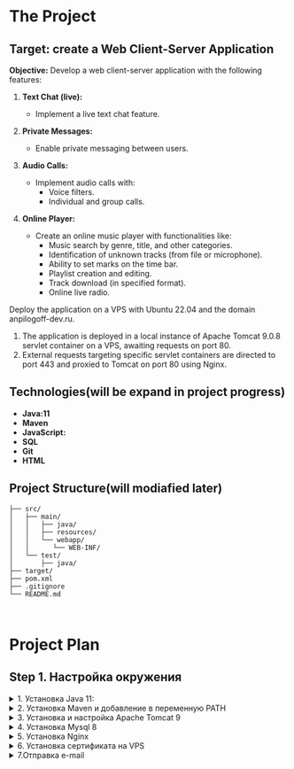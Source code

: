 # The Project



## Target: create a Web Client-Server Application

**Objective:** Develop a web client-server application with the following features:
1. **Text Chat (live):**
    - Implement a live text chat feature.

2. **Private Messages:**
    - Enable private messaging between users.

3. **Audio Calls:**
    - Implement audio calls with:
      - Voice filters.
      - Individual and group calls.

4. **Online Player:**
    - Create an online music player with functionalities like:
      - Music search by genre, title, and other categories.
      - Identification of unknown tracks (from file or microphone).
      - Ability to set marks on the time bar.
      - Playlist creation and editing.
      - Track download (in specified format).
      - Online live radio.

Deploy the application on a VPS with Ubuntu 22.04 and the domain anpilogoff-dev.ru.

1. The application is deployed in a local instance of Apache Tomcat 9.0.8 servlet container on a VPS, awaiting requests on port 80.
2. External requests targeting specific servlet containers are directed to port 443 and proxied to Tomcat on port 80 using Nginx.


## Technologies(will be expand in project progress)

- **Java:11**
- **Maven**
- **JavaScript:**
- **SQL**
- **Git**
- **HTML**





## Project Structure(will modiаfied later)

```plaintext
├── src/                           
│   ├── main/                      
│   │   ├── java/                  
│   │   ├── resources/             
│   │   └── webapp/                
│   │      └── WEB-INF/
│   └── test/                      
│       ├── java/                  
├── target/                        
├── pom.xml                        
├── .gitignore                     
└── README.md



```

# Project Plan

<h2> Step 1. Настройка окружения </h2>  


<details>  
  
  <summary>1. Установка Java 11:</summary>  
  

   
   ```bash
      sudo apt update  
      sudo apt install openjdk-11-jdk
  ```
-  открываем файл `~/.bashrc`
-  Добавлем в конец:  
    ```bash
    export JAVA_HOME=/usr/lib/jvm/java-11-openjdk-amd64
    export PATH=$PATH:$JAVA_HOME/bin
    ```
- сохраняем изменения и закрываем файл.
- чтобы обновить переменную PATH без перезагрузки системы выполняем команду:

  ```bash
  source ~/.bashrc
  ```
- проверяем всё ли прошло успешно командой:
  ```bash
  java --version
  ```
</details>

<details>
<summary>2. Установка Maven и добавление в переменную PATH</summary>  

```bash
  sudo apt install maven
  ```
- Добавляем переменные окружения `M2_HOME` и `M2` помещая в тот же файл `~/.bashrc`  строки:
  ```bash
  export M2_HOME=/usr/share/maven
  export M2=$M2_HOME/bin
  export PATH=$PATH:$M2_HOME/bin
  ```
- Сохраняем изменения, закрываем файл и выполняем:
  ```bash
  source ~/.bashrc
  ```

- Проверяем всё ли прошло успешно командой:
  ```bash
  mvn  --v
  ```
</details>

<details>
<summary>3. Установка и настройка Apache Tomcat 9</summary>

- с оф. сайта скачаиваем Tomcat:
   ```bash
   wget https://dlcdn.apache.org/tomcat/tomcat-9/v9.0.85/bin/apache-tomcat-9.0.85.tar.gz)
   ```
- создаём каталог `/opt/tomcat`:  
    ```bash
    sudo mkdir /opt/tomcat
    ```
- распаковываем в него скачанный архив 
  ```bash
  sudo tar xzvf apache-tomcat-*tar.gz -C /opt/tomcat --strip-components=1
  ```
- не рекомендуется запускать контейнер от root пользователя, по этому создаём  группу tomcat и пользователя 'tomcat':  
    
  ```bash
      sudo groupadd tomcat
      sudo useradd -s /bin/false -g tomcat -d /opt/tomcat tomcat  
      # -s /bin/false -  это специальная оболочка, которая обычно используется для системных учетных записей 
      #  или сервисных аккаунтов. Установка оболочки в /bin/false означает, что пользователь не сможет войти в систему интерактивно,
      #  но его учетная запись может использоваться для запуска определенных процессов или служб
      # -g - группа
      # -d - домашний каталог
    ```
- Предоставляем группе tomcat право владения каталогом /opt/tomcat
    ```bash
      sudo chgrp -R tomcat /opt/tomcat
    ```
- я буду запускать Tomcat как службу - по этой причине переменные окружения CATALINA_HOME/BASE будут объявлены в файле tomcat.service(в следующем шаге). В ином случае добавляем переменные среды для Tomcat `~/.bashrc`:
  ```bash
  echo 'export CATALINA_HOME=/opt/tomcat' >> ~/.bashrc
  echo 'export PATH=$PATH:$CATALINA_HOME/bin' >> ~/.bashrc
  ```
- Создаём файл службы `tomcat.service` в каталоге `/etc/systemd/system/`:
    ```bash
    sudo nano /etc/systemd/system/tomcat.service
    ```
- Добавляем в файл `tomcat.service`  следующее содержимое :  
    ```bash
    [Unit]
    Description=Apache Tomcat Web Application Container
    After=network.target

    [Service]
    Type=forking
    Environment=JAVA_HOME=/usr/lib/jvm/java-1.11.0-openjdk-amd64
    Environment=CATALINA_PID=/opt/tomcat/temp/tomcat.pid
    Environment=CATALINA_HOME=/opt/tomcat
    Environment=CATALINA_BASE=/opt/tomcat
    
    #Устанавливает режим "без графического интерфейса" для Java AWT, что полезно для серверных приложений, которые не требуют графического вывода.
    Environment="CATALINA_OPTS=-Xms512M -Xmx1024M -server -XX:+UseParallelGC"
    
    # Устанавливает источник энтропии для генерации случайных чисел в Java.
    Environment='JAVA_OPTS=-Djava.awt.headless=true -Djava.security.egd=file:/dev/./urandom'


    ExecStart=/opt/tomcat/bin/startup.sh
    ExecStop=/opt/tomcat/bin/shutdown.sh

    User=tomcat
    Group=tomcat
    RestartSec=10
    Restart=always

    [Install]
    WantedBy=multi-user.target
    ```
- После создания файла службы перезагружаем systemd:
    ```bash
      sudo systemctl daemon-reload
    ```
- Открываем файл `tomcat-users.xml`, в каталоге конфигурации Tomcat:  
    ```bash
    sudo nano /opt/tomcat/conf/tomcat-users.xml
    ```
- Добавляем необходимые настройки пользователей, например:
  ```xml
  <tomcat-users>
    <user username="tomcat" password="tomcat" roles="manager-gui,admin-gui,manager-script,manager-jmx"/>
  </tomcat-users>
  ```
</details>

<details>
    <summary>4. Установка Mysql 8</summary>

- Для установки выполняем в терминале:
   ```bash
   sudo apt install mysql-server
   ```
- В случае успешной установки MySQL сервер будет запущен автоматически;
  сий факт можно проверить выполнив команду:

    ```bash
      sudo service mysql status
    ```  
  Вышеописанные действия не  являться не можетпредложат вам установить пароль или внести какие-либо изменения в
   конфигурационные файлы. В этой связи - работа со свежеустановленным MySQL безопасной являться не может
    , так что следующий подпункт посодействует в решении этого вопроса...

- Запускаем сценарий:
    ```bash
      sudo mysql-secure-installation
    ```
  - после этого будет:
    - удалёна анонимная учётная запись;
    - отключён удаённый доступ для пользоватля root;
    - удалены тестовые базы данных и таблицы в них;
  

- На официальном сайте Ubuntu советуют также установить плагин MySQL Tuner для мониторинга активности 
  MySQl в райнтайме и получения советов по её оптимизации(такого ранее не делал, по этому попробую); 
    ```bash
      sudo apt install mysqltuner
    ```

</details>

<details>
<summary>5. Установка Nginx</summary>  

- для локального запуска есть смысл установить с целью исключения названия приложения из URI запроса(чтобы вместо localhost:8080/myapp был localhost/),
    однако в  случае с VPS все запросы будут приходить по https на порт 443. По этой причине устанавливаем по обычной схеме: 
  ```bash
  sudo apt install nginx
  ```
- для локального запуска с целью сокращения uri запроса содержимое файла /etc/nginx/sites-available/default будет следующим:
    ```bash
    server {
      listen 80 default_server;
      listen [::]:80 default_server;
      
      location / {
          proxy_pass http://127.0.0.1:8080/webappname;
      }
    }
    ```  
- в случае с VPS запросы https # нужно проксировать на порт 8080 на 
  котором по незащищённому соединению http на порту 8080 слушает Tomcat необходимо создать файл название которого соответствует доменному имени
  в моём случае* /etc/nginx/sites-available/anpilogoff-dev.ru со следующим содержимым:
  ```bash
  server {
    listen 443 ssl;
    server_name anpilogoff-dev.ru www.anpilogoff-dev.ru;

    ssl_certificate /etc/nginx/ssl/cert.crt; #расположение публичного сертификата
    ssl_certificate_key /etc/nginx/ssl/ssl_private_key_unencrypted.key; #расположение приватного ключа для домена anpilogoff-dev.ru

    location / {
         proxy_pass http://127.0.0.1:8080/THEproject/;
    }
  }
  ```
  
- Для отключения функции автозапуска nginx при загрузке(turn on) сервера  если необходимо выполняем:
    ```bash
      sudo systemctl disable nginx  
      #соответственно 'enable' дабы достичь обратного результата
    ```  
  
</details>

<details>
<summary>6. Установка сертификата на VPS</summary>

- Для обеспечения безопасного клиент-серверного взаимодействия с условием обязательного шифрования данных 
  при отправке с обеих сторон, необходимо установить SSL/TLS-сертификат для домена на сервере.
  В масштабах моего текущего понимания этого вопроса, самым простым способом это реализовать
  -использовать утилиту Certbot, которая работает с центром сертификации Let's Encrypt.

- Устанавливаем Certbot с плагином Nginx если таковой по умолчанию отсутствует:
    ```bash
      sudo apt install certbot python3-certbot-nginx
    ```
- Получаем SSL-Сертификат:
    ```bash
      sudo certbot --nginx -d anpilogoff-dev.ru -d www.anpilogoff-dev.ru
      # --nginx этот плагин автоматически подкорректирует настройки nginx
      # -d - доменное имя для которого нужен сертфикат   
    ```

- Сертификаты Let's Encrypt действительны в течение девяноста дней, certbot, установленный в предыдущем шаге
  автоматически добавляет таймер (certbot.timer) как сервис, который автоматически 2 раза в день
  будет будет запускаться 2 раза в день и в случае необходимости обновлять сертификаты, остаточный срок действия
  которых будет 30 дней или меньше. Статус таймера проверяется командой:

    ```bash
    ```  
</details>
<details>  
<summary>7.Отправка e-mail</summary>  

- Устанавливаю "Postfix"(Mail Transfer Agent):  

  ```bash
    sudo apt install postfix
  ```  
  
- Вносим изменения в файл /etc/postfix/main.cf:
  ```bash
    smtp_tls_CApath = /etc/ssl/certs  
             Указывает путь к директории, содержащей доверенные CA сертификаты,
             используемые для проверки сертификатов серверов при установлении исходящих соединений.
  
    smtp_tls_security_level=encrypt  
             Устанавливает уровень безопасности TLS для исходящих соединений на "encrypt", требуя шифрование ВСЕХ соединений 
    
     smtp_tls_session_cache_database = btree:${data_directory}/smtp_scache  
             Определяет базу данных для кэширования параметров сессии TLS исходящих соединений, 
             что может ускорить повторные соединения.  
    
     myhostname = anpilogoff-dev.ru: Указывает имя хоста почтового сервера.  
  
    inet_interfaces = loopback-only  
            "loopback-only" если есть необходимость использовать сервер только для отправки исходящей почты, all - наоборот.  
    
    relayhost =    
             Отсутствие значения указывает, что сервер напрямую доставляет исходящую почту, без использования внешнего ретранслятора.  
    
    
  ```
</details>






